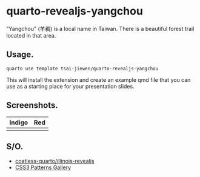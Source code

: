 # quarto-revealjs-yangchou

"Yangchou" (羊稠) is a local name in Taiwan. There is a beautiful forest trail located in that area.

## Usage.

```         
quarto use template tsai-jiewen/quarto-revealjs-yangchou
```

This will install the extension and create an example qmd file that you can use as a starting place for your presentation slides.

## Screenshots.

| Indigo | Red |
|--------|-----|
|        |     |

## S/O.

- [coatless-quarto/illinois-revealjs](https://github.com/coatless-quarto/illinois-revealjs)
- [CSS3 Patterns Gallery](https://projects.verou.me/css3patterns/)

